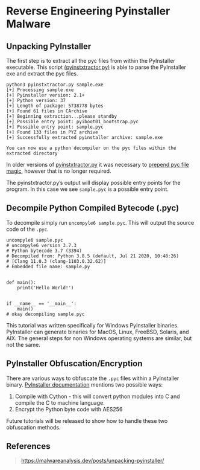 # Reverse Engineering Pyinstaller Malware

## Unpacking PyInstaller

The first step is to extract all the pyc files from within the PyInstaller executable. This script [(pyinstxtractor.py)](https://raw.githubusercontent.com/extremecoders-re/pyinstxtractor/master/pyinstxtractor.py) is able to parse the PyInstaller exe and extract the pyc files.

```
python3 pyinstxtractor.py sample.exe
[+] Processing sample.exe
[+] Pyinstaller version: 2.1+
[+] Python version: 37
[+] Length of package: 5738778 bytes
[+] Found 61 files in CArchive
[+] Beginning extraction...please standby
[+] Possible entry point: pyiboot01_bootstrap.pyc
[+] Possible entry point: sample.pyc
[+] Found 133 files in PYZ archive
[+] Successfully extracted pyinstaller archive: sample.exe

You can now use a python decompiler on the pyc files within the extracted directory
```

In older versions of [pyinstxtractor.py](https://raw.githubusercontent.com/extremecoders-re/pyinstxtractor/master/pyinstxtractor.py) it was necessary to [prepend pyc file magic](https://reverseengineering.stackexchange.com/questions/23522/decompiling-python-files-valueerror), however that is no longer required.

The pyinstxtractor.py’s output will display possible entry points for the program. In this case we see `sample.pyc` is a possible entry point.

## Decompile Python Compiled Bytecode (.pyc)

To decompile simply run `uncompyle6 sample.pyc`. This will output the source code of the `.pyc`.

```
uncompyle6 sample.pyc
# uncompyle6 version 3.7.3
# Python bytecode 3.7 (3394)
# Decompiled from: Python 3.8.5 (default, Jul 21 2020, 10:48:26)
# [Clang 11.0.3 (clang-1103.0.32.62)]
# Embedded file name: sample.py


def main():
    print('Hello World!')


if __name__ == '__main__':
    main()
# okay decompiling sample.pyc
```

This tutorial was written specifically for Windows PyInstaller binaries. PyInstaller can generate binaries for MacOS, Linux, FreeBSD, Solaris, and AIX. The general steps for non Windows operating systems are similar, but not the same.

## PyInstaller Obfuscation/Encryption

There are various ways to obfuscate the `.pyc` files within a PyInstaller binary. [PyInstaller documentation](https://pyinstaller.readthedocs.io/en/stable/operating-mode.html#hiding-the-source-code) mentions two possible ways:

1. Compile with Cython - this will convert python modules into C and compile the C to machine language.
2. Encrypt the Python byte code with AES256

Future tutorials will be released to show how to handle these two obfuscation methods.

## References

> https://malwareanalysis.dev/posts/unpacking-pyinstaller/